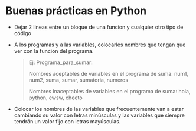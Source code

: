 # Buenas prácticas en Python

- Dejar 2 lineas entre un bloque de una funcion y cualquier otro tipo de código

-  A los programas y a las variables, colocarles nombres que tengan que ver con la funcion del programa. 

    >Ej: Programa_para_sumar:  
    >
    >Nombres aceptables de variables en el programa de suma: num1, num2, suma, sumar, sumatoria, numeros
    >
    > Nombres inaceptables de variables en el programa de suma: hola, python, ewsw, cheeto

-  Colocar los nombres de las variables que frecuentemente van a estar cambiando su valor con letras minúsculas y las variables que siempre tendrán un valor fijo con letras mayúsculas.
